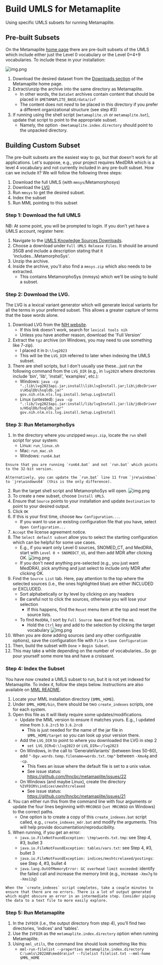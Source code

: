 
# Build UMLS for Metamaplite

Using specific UMLS subsets for running Metamaplite.

## Pre-built Subsets

On the Metamaplite [home page](https://lhncbc.nlm.nih.gov/ii/tools/MetaMap/run-locally/MetaMapLite.html#Downloads) there are pre-built subsets of the UMLS which include either just the Level 0 vocabulary or the Level 0+4+9 vocabularies. To include these in your installation:

![img.png](images/prebuilt_mml_datasets.png)

1. Download the desired dataset from the [Downloads section](https://lhncbc.nlm.nih.gov/ii/tools/MetaMap/run-locally/MetaMapLite.html#Downloads) of the Metamaplite home page.
2. Extract/unzip the archive into the same directory as Metamaplite.
   * In other words, the `DataSet` archives contain content that should be placed in `$METAMAPLITE_BASE/data/ivf`
   * The content does not *need* to be placed in this directory if you prefer a different organizational structure (see step #3)
3. If running using the shell script (`metamaplite.sh` or `metamaplite.bat`), update that script to point to the appropriate subset.
   * Namely, the option `-Dmetamaplite.index.directory` should point to the unpacked directory.

## Building Custom Subset

The pre-built subsets are the easiest way to go, but that doesn't work for all applications. Let's suppose, e.g., your project requires MedDRA which is a level 4 vocabulary and not currently included in any pre-built subset. How can we include it? We will follow the following three steps:

1. Download the full UMLS (with `mmsys`/Metamorphosys)
2. Download the [LVG](https://lhncbc.nlm.nih.gov/LSG/Projects/lvg/current/web/index.html)
3. Run `mmsys` to get the desired subset.
4. Index the subset
5. Run MML pointing to this subset

### Step 1: Download the full UMLS

NB: At some point, you will be prompted to login. If you don't yet have a UMLS account, register here: [](umls_license.md#create-umls-account)

1. Navigate to the [UMLS Knowledge Sources Downloads](https://www.nlm.nih.gov/research/umls/licensedcontent/umlsknowledgesources.html).
2. Choose a download under `Full UMLS Release Files`. It should be around 35GB and include a description stating that it 'includes...MetamorphoSys'.
3. Unzip the archive.
4. Inside the archive, you'll also find a `mmsys.zip` which also needs to be extracted.
   * This contains MetamorphoSys (mmsys) which we'll be using to build a subset.

### Step 2: Download the LVG.

The LVG is a lexical variant generator which will generate lexical variants for all the terms in your preferred subset. This allows a greater capture of terms that the base words alone.

1. Download LVG from the [NIH website](https://lhncbc.nlm.nih.gov/LSG/Projects/lvg/current/web/download.html).
   * If this link doesn't work, search for `lexical tools nih`
   * Unless you have another reason, download the 'Full Version'
2. Extract the `tgz` archive (on Windows, you may need to use something like 7-zip).
   * I placed it in `D:\lvg2023`
   * This will be the `LVG_DIR` referred to later when indexing the UMLS subset.
3. There are shell scripts, but I don't usually use these...just run the following command from the `LVG_DIR` (e.g., in `lvg202X` where directories include 'bin', 'lib', 'install', 'examples', etc.):
   * Windows: `java -cp ".;lib\lvg2023api.jar;install\lib\lvgInstall.jar;lib\jdbcDrivers\HSqlDb\hsqldb.jar" gov.nih.nlm.nls.lvg.install.Setup.LvgInstall`
   * Linux (untested): `java -cp ".:lib/lvg2023api.jar:install/lib/lvgInstall.jar:lib/jdbcDrivers/HSqlDb/hsqldb.jar" gov.nih.nlm.nls.lvg.install.Setup.LvgInstall`

### Step 3: Run MetamorphoSys

1. In the directory where you unzipped `mmsys.zip`, locate the `run` shell script for your system:
   * Linux: `run_linux.sh`
   * Mac: `run_mac.sh`
   * Windows: `run64.bat`
```{admonition} Windows Users
Ensure that you are running `run64.bat` and not `run.bat` which points to the 32-bit version.

Alternatively, you can update the `run.bat` line 11 from `jre\windows` to `jre\windows64` (this is the only difference).
```
2. Run the target shell script and MetamorphoSys will open.
![img.png](images/metamorphosys.png)
3. To create a new subset, choose `Install UMLS`.
4. Ensure that `Source` points to your installation and update `Destination` to point to your desired output.
5. Click `OK`
6. If this is your first time, choose `New Configuration...`.
   * If you want to use an existing configuration file that you have, select `Open Configuration...`
7. `Accept` the license agreement notice.
8. The `Select default subset` allow you to select the starting configuration which can be helpful for some use cases.
   * E.g., if you want only Level 0 sources, SNOMED_CT, and MedDRA, start with `Level 0 + SNOMEDCT_US`, and then add MDR after clicking OK.
![img.png](images/mmsys_select_default_subset.png)
   * If you don't need anything pre-selected (e.g., you just want MedDRA), pick anything and just select to include only MDR after clicking OK.
9. Find the `Source List` tab. Here, pay attention to the top where the selected sources (i.e., the ones highlighted blue) are either INCLUDED or EXCLUDED.
   * Sort alphabetically or by level by clicking on any headers
   * Be careful not to click the sources, otherwise you will lose your selection
     * If this happens, find the `Reset` menu item at the top and reset the source lists.
   * To find `MedDRA`, I sort by `Full Source Name` and find the `m`s.
     * Hold the `Ctrl` key and add to the selection by clicking the target vocabulary
![img.png](images/mmsys_source_list.png)
10. When you are done adding sources (and any other configurable options), save the configuration file with `File` > `Save Configuration`
11. Then, build the subset with `Done` > `Begin Subset`.
12. This may take a while depending on the number of vocabularies...So go pour yourself some more tea and have a croissant.

### Step 4: Index the Subset

You have now created a UMLS subset to run, but it is not yet indexed for Metamaplite. To index it, follow the steps below. Instructions are also available on [MML README](https://github.com/lhncbc/metamaplite#generating-indexes-from-umls-tables).

1. Locate your MML installation directory (`$MML_HOME`).
2. Under `$MML_HOME/bin`, there should be two `create_indexes` scripts, one for each system.
3. Open this file as it will likely require some updates/modifications.
   * Update the MML version to ensure it matches yours. E.g., I updated mine from `3.6.2rc5` to `3.6.2rc8`
     * This is just needed for the name of the jar file in `$MML_HOME/target` so you can look up your version there.
   * Add the `LVG_DIR` to point to where you downloaded the LVG in step 2
     * `set LVG_DIR=D:\lvg2023` or `LVG_DIR=~/lvg2023` 
   * On Windows, in the call to 'GenerateVariants' (between lines 50-60), add `"-Dgv.words.temp.filename=words.txt.tmp"` between `-Xmx4g` and `-cp`.
     * This fixes an issue where the default file is set to a unix value.
     * See issue status: https://github.com/lhncbc/metamaplite/issues/22
   * On Windows (and maybe Linux), create the directory `%IVFDIR%\indices\meshtcrelaxed`
     * See issue status: https://github.com/lhncbc/metamaplite/issues/21
4. You can either run this from the command line with four arguments or update the four lines beginning with `MRCONSO` (`set MRCONSO` on Windows) to the correct paths.
   * One option is to create a copy of this `create_indexes.bat` script called, e.g., `create_indexes_mdr.bat` and modify the arguments. This will help provide documentation/reproducibility.
5. When running, if you get an error:
   * `java.io.FileNotFoundException: \tmp\words.txt.tmp`: see Step 4, #3, bullet 3
   * `java.io.FileNotFoundException: tables/vars.txt`: see Step 4, #3, bullet 3
   * `java.io.FileNotFoundException: indices/meshtcrelaxed/postings`: see Step 4, #3, bullet 4
   * `java.lang.OutOfMemoryError: GC overhead limit exceeded`: identify the failed call and increase the memory limit (e.g., increase `-Xmx7g` to `-Xms12g`)

```{admonition} Hidden Errors in the Output
When the `create_indexes` script completes, take a couple minutes to ensure that there are no errors. There is a lot of output generated which might obscure an error in an intermediate step. Consider piping the data to a text file to more easily explore.
```

### Step 5: Run Metamaplite

1. In the `IVFDIR` (i.e., the output directory from step 4), you'll find two directories, 'indices' and 'tables'.
2. Use the `IVFDIR` as the `metamaplite.index.directory` option when running Metamaplite.
3. Using `mml_utils`, the command line should look something like this:
   * `mml-run-filelist --properties metamaplite.index.directory C:\umls\2022AB\meddra\ivf --filelist filelist.txt --mml-home $MML_HOME`
